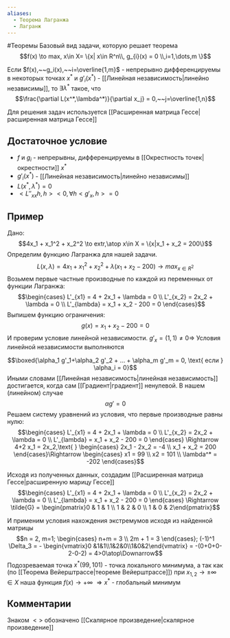 ```yaml
---
aliases:
  - Теорема Лагранжа
  - Лагранж
---
```

#Теоремы
Базовый вид задачи, которую решает теорема
$$f(x) \to max, x\in X= \{x| x\in R^n\\, g_{i}(x) = 0 \\,i=1,\dots,m   \}$$

Если $f(x),~~g_i(x),~~i=\overline{1,m}$ - непрерывно дифференцируемы в некоторых точках $x^*$ и $g'_i(x^*)$ - [[Линейная независимость|линейно независимы]], то $\exists \lambda^*$ такое, что $$\frac{\partial L(x^*,\lambda^*)}{\partial x_j} = 0,~~j=\overline{1,n}$$

Для решения задач используется [[Расширенная матрица Гессе|расширенная матрица Гессе]]
## Достаточное условие

* $f$  и $g_i$ - непрерывны, дифференцируемы в [[Окрестность точек|окрестности]] $x^*$
* $g'_{i}(x^{*})$ - [[Линейная независимость|линейно независимы]]
* $L(x^*,\lambda^*)=0$
* $<L''_{xx}h,h> <0, \forall h <g'_x,h> = 0$
## Пример

Дано:
$$4x_1 + x_1^2 + x_2^2 \to extr,\atop x\in X = \{x|x_1 + x_2 = 200\}$$
Определим функцию Лагранжа для нашей задачи.
$$L(x,\lambda) = 4x_1 + x_1^2 + x_2^2 + \lambda(x_1 + x_2 - 200) \to max_{x\in R^2}$$
Возьмем первые частные производные по каждой из переменных от функции Лагранжа:
$$\begin{cases} L'_{x1} = 4 + 2x_1 + \lambda = 0 \\ L'_{x_2} = 2x_2 + \lambda = 0 \\ L'_{lambda} = x_1 + x_2 - 200 = 0 \end{cases}$$
Выпишем функцию ограничения:
$$g(x) = x_1+x_2 - 200 = 0$$
И проверим условие линейной независимости.
$g'_x=(1,1) \neq 0 \Rightarrow$ Условия линейной независимости выполняются

$$\boxed{\alpha_1 g'_1+\alpha_2 g'_2 + ... + \alpha_m g'_m = 0, \text{  если   } \alpha_i = 0}$$
Иными словами [[Линейная независимость|линейная независимость]] достигается, когда сам [[Градиент|градиент]] ненулевой.
В нашем (линейном) случае
$$\alpha g' = 0$$
Решаем систему уравнений из условия, что первые производные равны нулю:
$$\begin{cases} L'_{x1} = 4 + 2x_1 + \lambda = 0 \\ L'_{x_2} = 2x_2 + \lambda = 0 \\ L'_{lambda} = x_1 + x_2 - 200 = 0 \end{cases} \Rightarrow 4+2 x_1 = 2x_2,\text{ } \begin{cases} 2x_1 - 2x_2 = -4 \\ x_1 + x_2 = 200 \end{cases}\Rightarrow \begin{cases} x1 = 99 \\ x2 = 101 \\ \lambda^* = -202 \end{cases}$$

Исходя из полученных данных, создадим [[Расширенная матрица Гессе|расширенную марицу Гессе]]
$$\begin{cases} L'_{x1} = 4 + 2x_1 + \lambda = 0 \\ L'_{x_2} = 2x_2 + \lambda = 0 \\ L'_{lambda} = x_1 + x_2 - 200 = 0 \end{cases} \Rightarrow \tilde{G} = \begin{pmatrix}0 & 1 & 1 \\ 1 & 2 & 0 \\ 1 & 0 & 2\end{pmatrix}$$

И применим условия нахождения экстремумов исходя из найденной матрицы
$$n = 2, m=1; \begin{cases} n+m = 3 \\ 2m + 1 = 3 \end{cases}; (-1)^1 \Delta_3 = - \begin{vmatrix}0 &1&1\\1&2&0\\1&0&2\end{vmatrix} = -(0+0+0-2-0-2) = 4>0\atop\Downarrow$$ Подозреваемая точка $x^{*}(99,101)$ - точка локального минимума, а так как (по [[Теорема Вейерштрассе|теореме Вейерштрассе]]) при $x_{1,2} \to \pm \infty \in X$ наша функция $f(x) \to +\infty$ $\Rightarrow x^*$ - глобальный минимум
## Комментарии
Знаком $<>$ обозначено [[Скалярное произведение|скалярное произведение]]


